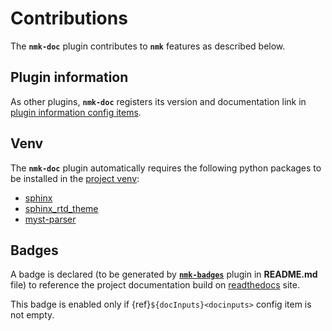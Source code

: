 # Contributions

The **`nmk-doc`** plugin contributes to **`nmk`** features as described below.

## Plugin information

As other plugins, **`nmk-doc`** registers its version and documentation link in [plugin information config items](https://nmk-base.readthedocs.io/en/stable/extend.html#plugin-information).


## Venv

The **`nmk-doc`** plugin automatically requires the following python packages to be installed in the [project venv](https://nmk-base.readthedocs.io/en/stable/extend.html#python-modules-dependencies):
* [sphinx](https://pypi.org/project/sphinx/)
* [sphinx_rtd_theme](https://pypi.org/project/sphinx_rtd_theme/)
* [myst-parser](https://pypi.org/project/myst-parser/)

## Badges

A badge is declared (to be generated by [**`nmk-badges`**](https://nmk-badges.readthedocs.io/en/stable/extend.html#badges-definition) plugin in **README.md** file) to reference the project documentation build on [readthedocs](https://readthedocs.org) site.

This badge is enabled only if {ref}`${docInputs}<docinputs>` config item is not empty.
